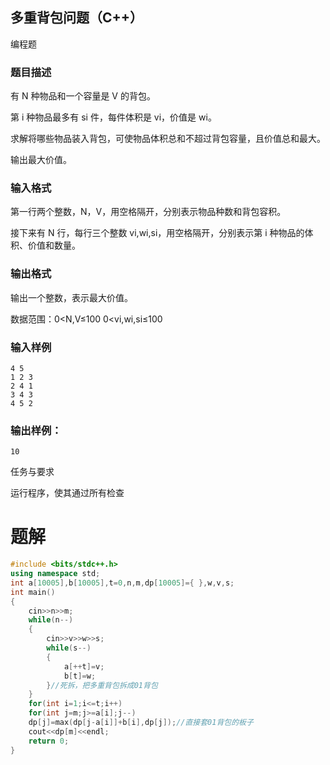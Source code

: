 ## 多重背包问题（C++）

编程题

### 题目描述

有 N 种物品和一个容量是 V 的背包。

第 i 种物品最多有 si 件，每件体积是 vi，价值是 wi。

求解将哪些物品装入背包，可使物品体积总和不超过背包容量，且价值总和最大。

输出最大价值。

### 输入格式

第一行两个整数，N，V，用空格隔开，分别表示物品种数和背包容积。

接下来有 N 行，每行三个整数 vi,wi,si，用空格隔开，分别表示第 i 种物品的体积、价值和数量。

### 输出格式

输出一个整数，表示最大价值。

数据范围：0<N,V≤100 0<vi,wi,si≤100

### 输入样例

```
4 5
1 2 3
2 4 1
3 4 3
4 5 2
```

### 输出样例：

```
10 
```

任务与要求

运行程序，使其通过所有检查

# 题解
```c++
#include <bits/stdc++.h>
using namespace std;
int a[10005],b[10005],t=0,n,m,dp[10005]={ },w,v,s;
int main()
{
    cin>>n>>m;
    while(n--)
    {
        cin>>v>>w>>s;
        while(s--)
        {
            a[++t]=v;
            b[t]=w;
        }//死拆，把多重背包拆成01背包
    }
    for(int i=1;i<=t;i++)
    for(int j=m;j>=a[i];j--)
    dp[j]=max(dp[j-a[i]]+b[i],dp[j]);//直接套01背包的板子
    cout<<dp[m]<<endl;
    return 0;
}
```
